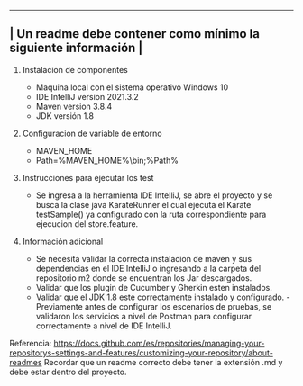 ---------------------------------------------------------------
| Un readme debe contener como mínimo la siguiente información |
---------------------------------------------------------------

1. Instalacion de componentes
	- Maquina local con el sistema operativo Windows 10
	- IDE IntelliJ version 2021.3.2
	- Maven version 3.8.4 
	- JDK versión 1.8 

2. Configuracion de variable de entorno
	- MAVEN_HOME 
	- Path=%MAVEN_HOME%\bin;%Path%

3. Instrucciones para ejecutar los test

 	- Se ingresa a la herramienta IDE IntelliJ, se abre el proyecto y se busca la clase java KarateRunner el cual ejecuta el Karate testSample() ya configurado
	con la ruta correspondiente para ejecucion del store.feature.

4. Información adicional
 	- Se necesita validar la correcta instalacion de maven y sus dependencias en el IDE IntelliJ o ingresando a la carpeta del repositorio m2 donde se encuentran
        los Jar descargados.
	- Validar que los plugin de Cucumber y Gherkin esten instalados.
	- Validar que el JDK 1.8 este correctamente instalado y configurado.
	-Previamente antes de configurar los escenarios de pruebas, se validaron los servicios a nivel de Postman para configurar correctamente a nivel de IDE IntelliJ.

Referencia: https://docs.github.com/es/repositories/managing-your-repositorys-settings-and-features/customizing-your-repository/about-readmes
Recordar que un readme correcto debe tener la extensión .md y debe estar dentro del proyecto.
